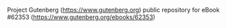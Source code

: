 Project Gutenberg (https://www.gutenberg.org) public repository for eBook #62353 (https://www.gutenberg.org/ebooks/62353)
